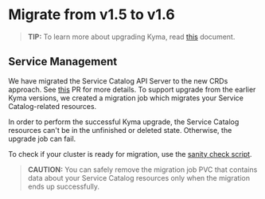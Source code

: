 # Migrate from v1.5 to v1.6

>**TIP:** To learn more about upgrading Kyma, read [this](https://kyma-project.io/docs/master/root/kyma/#installation-upgrade-kyma) document.

## Service Management

We have migrated the Service Catalog API Server to the new CRDs approach. See [this](https://github.com/kubernetes-sigs/service-catalog/pull/2630) PR for more details. To support upgrade from the earlier Kyma versions, we created a migration job which migrates your Service Catalog-related resources.

In order to perform the successful Kyma upgrade, the Service Catalog resources can't be in the unfinished or deleted state. Otherwise, the upgrade job can fail.

To check if your cluster is ready for migration, use the [sanity check script](https://github.com/kubernetes-sigs/service-catalog).

>**CAUTION:** You can safely remove the migration job PVC that contains data about your Service Catalog resources only when the migration ends up successfully.
